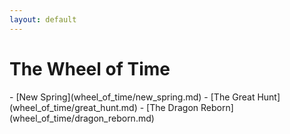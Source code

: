 ```yaml
---
layout: default
---
```

<div class="container text-center card text-white bg-secondary mb-3" style="max-width: 40rem; font-weight: normal;" markdown="1">
  <h1>The Wheel of Time</h1>
-  [<span markdown="1" class="text-white">New Spring</span>](wheel_of_time/new_spring.md)
-  [<span markdown="1" class="text-white">The Great Hunt</span>](wheel_of_time/great_hunt.md)
-  [<span markdown="1" class="text-white">The Dragon Reborn</span>](wheel_of_time/dragon_reborn.md)
</div>
